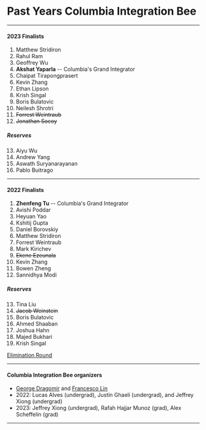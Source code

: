 # Past Years Columbia Integration Bee
_ _ _  

#### 2023 Finalists
1. Matthew Stridiron
2. Rahul Ram
3. Geoffrey Wu
4. **Akshat Yaparla** -- Columbia's Grand Integrator
5. Chaipat Tirapongprasert
6. Kevin Zhang
7. Ethan Lipson
8. Krish Singal
9. Boris Bulatovic
10. Neilesh Shrotri
11. ~~Forrest Weintraub~~ 
12. ~~Jonathan Socoy~~
##### Reserves
13. Aiyu Wu
14. Andrew Yang
15. Aswath Suryanarayanan
16. Pablo Buitrago

- - - 

#### 2022 Finalists
1. **Zhenfeng Tu** -- Columbia's Grand Integrator
2. Avishi Poddar  
3. Heyuan Yao  
4. Kshitij Gupta  
5. Daniel Borovskiy  
6. Matthew Stridiron  
7. Forrest Weintraub   
8. Mark Kirichev  
9. ~~Ekene Ezeunala~~  
10. Kevin Zhang  
11. Bowen Zheng  
12. Sannidhya Modi  
##### Reserves  
13. Tina Liu  
14. ~~Jacob Weinstein~~  
15. Boris Bulatovic  
16. Ahmed Shaaban  
17. Joshua Hahn  
18. Majed Bukhari  
19. Krish Singal  

[Elimination Round](https://youtu.be/ic_9DpBmrWU)   

_ _ _  

#### Columbia Integration Bee organizers
 - [George Dragomir](mailto:dragomir@math.columbia.edu?subject=Columbia%20Integration%20Bee) and [Francesco Lin](mailto:flin@math.columbia.edu?subject=Columbia%20Integration%20Bee)
 - 2022: Lucas Alves (undergrad), Justin Ghaeli (undergrad), and Jeffrey Xiong (undergrad)
 - 2023: Jeffrey Xiong (undergrad), Rafah Hajjar Munoz (grad),  Alex Scheffelin (grad)

- - -   



